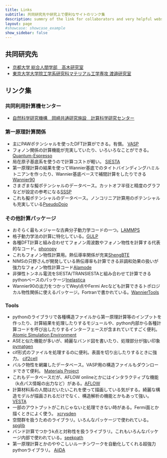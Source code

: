 ```yaml
---
title: Links
subtitle: 共同研究先や研究上で便利なサイトのリンク集
description: summry of the link for collaborators and very helpful website
layout: page
#showcase: showcase_example
show_sidebar: false
---
```


## 共同研究先
- [京都大学 総合人間学部　高木研究室](http://www.nanosci.h.kyoto-u.ac.jp/)
- [東京大学大学院工学系研究科マテリアル工学専攻 渡邉研究室](http://cello.t.u-tokyo.ac.jp/)

## リンク集

### 共同利用計算機センター
- [自然科学研究機構　岡崎共通研究施設　計算科学研究センター](https://ccportal.ims.ac.jp/)


### 第一原理計算関係
- 主にPAWポテンシャルを使ったDFT計算ができる。有償。
[VASP](https://www.vasp.at/)
- フォノン関係の計算機能が充実していたり、いろいろなことができる。
[Quantum-Espresso](https://www.quantum-espresso.org/)
- 局在原子基底系を使うので計算コストが軽い。
[SIESTA](https://departments.icmab.es/leem/siesta/)
- 第一原理計算の結果を使ってWannier基底でのタイトバインディングハミルトニアンを作ったり、Wannier基底ベースで補間計算をしたりできる
[Wannier90](http://www.wannier.org/)
- さまざまな擬ポテンシャルのデータベース。カットオフ半径と精度のグラフなどが設定の参考になる[SSSP](https://www.materialscloud.org/discover/sssp/table/efficiency)
- これも擬ポテンシャルのデータベース。ノンコリニア計算用のポテンシャルも充実している[PseudoDojo](http://www.pseudo-dojo.org/)


### その他計算パッケージ
- おそらく最もメジャーな古典分子動力学コードの一つ。[LAMMPS](https://lammps.sandia.gov/)
- 格子動力学法の計算に特化している。[GULP](https://gulp.curtin.edu.au/gulp/)
- 各種DFT計算と組み合わせてフォノン周波数やフォノン物性を計算する代表的なコード。[phonopy](https://phonopy.github.io/phonopy/)
- これもフォノン物性計算用。熱伝導率関係が充実[ShengBTE](http://www.shengbte.org/)
- NIMSの只野さんが開発している熱伝導率も計算できる非調和効果の扱いが強力なフォノン物性計算コード[Alamode](https://alamode.readthedocs.io/en/latest/intro.html)
- 非弾性トンネル電流をSIESTA/TRANSIESTAと組み合わせて計算できるpythonベースのパッケージ[Inelastica](https://github.com/tfrederiksen/inelastica)
- Wannier90の出力をつかってWeyl点やFermi Arcなども計算できるトポロジカル物性関係に使えるパッケージ。Fortranで書かれている。[WannierTools](https://github.com/quanshengwu/wannier_tools)
  
### Tools
- pythonのライブラリで各種構造ファイルから第一原理計算等のインプットを作ったり、計算結果を処理したりするモジュールや、python内部から各種計算コードを呼び出したりするインターフェースが含まれていてすごく便利。
[Atomic Simulation Environment](https://wiki.fysik.dtu.dk/ase/)
- ASEと似た機能が多いが、綺麗なバンド図を書いたり、処理部分が強い印象
[pymatgen](https://pymatgen.org/)
- cif形式のファイルを処理するのに便利。表面を切り出したりするときに強力。
[cif2cell](https://sourceforge.net/projects/cif2cell/)
- バルク物性を網羅したデータベース。VASP用の構造ファイルもダウンロードできて便利。
[Materials Project](https://materialsproject.org/)
- これもデータベースだが、AFLOW onlineとかにはインタラクティブな機能（k点パス情報の出力など）がある。[AFLOW](http://www.aflowlib.org/)  
- 計算材料系の人間はだいたいこれを使って描画している気がする。綺麗な構造モデルが描画されるだけでなく、構造解析の機能とかもあって強い。
[VESTA](https://jp-minerals.org/vesta/jp/)
- 一部のアウトプットがこれじゃないと処理できない時がある。Fermi面とか描くときによく使う。
[xcrysden](http://www.xcrysden.org/)
- 空間群を扱うためのライブラリ。いろんなパッケージで使われている。[spglib](https://spglib.github.io/spglib/)
- バンド計算でつかうk点と対称性を扱うライブラリ。これもいろんなパッケージ内部で使われている。[seekpath](https://seekpath.readthedocs.io/en/latest/maindoc.html)
- 第一原理計算とかのややこしいルーチンワークを自動化してくれる超強力pythonライブラリ。
[AiiDA](https://www.aiida.net/)




